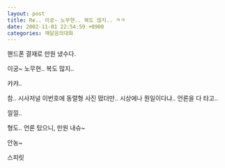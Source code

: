 ```yaml
---
layout: post
title: Re.. 이궁~ 노무현.. 복도 많지.. ㅋㅋ
date: 2002-11-01 22:54:59 +0900
categories: 깨달음의대화
---
```

핸드폰 결재로 만원 냈수다.
  

     
이궁~ 노무현.. 복도 많지..
  

     
캬캬..
  

     
참.. 시사저널 이번호에 동렬형 사진 떴더만.. 시상에나 뭔일이다냐.. 언론을 다 타고..
  

     
낄낄..
  

     
형도.. 언론 탔으니, 만원 내슈~
  

     
안농~
  

  

      
스피릿